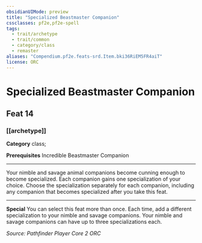 ```yaml
---
obsidianUIMode: preview
title: "Specialized Beastmaster Companion"
cssclasses: pf2e,pf2e-spell
tags:
  - trait/archetype
  - trait/common
  - category/class
  - remaster
aliases: "Compendium.pf2e.feats-srd.Item.bki36RiEM5FR4aiT"
license: ORC
---
```

# Specialized Beastmaster Companion
## Feat 14
### [[archetype]]

**Category** class; 



**Prerequisites** Incredible Beastmaster Companion
* * *
Your nimble and savage animal companions become cunning enough to become specialized. Each companion gains one specialization of your choice. Choose the specialization separately for each companion, including any companion that becomes specialized after you take this feat.

* * *

**Special** You can select this feat more than once. Each time, add a different specialization to your nimble and savage companions. Your nimble and savage companions can have up to three specializations each.

*Source: Pathfinder Player Core 2*
*ORC*